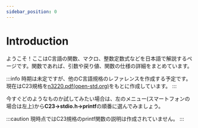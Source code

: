 ```yaml
---
sidebar_position: 0
---
```


# Introduction

ようこそ！ここはC言語の関数、マクロ、整数定数式などを日本語で解説するページです。関数であれば、引数や戻り値、関数の仕様の詳細をまとめています。

:::info
時期は未定ですが、他のC言語規格のレファレンスを作成する予定です。現在はC23規格を[n3220.pdf(open-std.org)]([open-std.orgのn3220.pdf](https://www.open-std.org/jtc1/sc22/wg14/www/docs/n3220.pdf))をもとに作成しています。
:::

今すぐどのようなものか試してみたい場合は、左のメニュー(スマートフォンの場合は左上)から**C23→stdio.h→printf**の順番に選んでみましょう。

:::caution
現時点ではC23規格のprintf関数の説明は作成されていません。
:::
